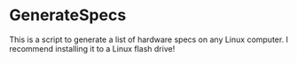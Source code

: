 GenerateSpecs
=============

This is a script to generate a list of hardware specs on any Linux computer. I recommend installing it to a Linux flash drive!
